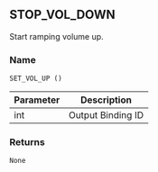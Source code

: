 ## STOP\_VOL\_DOWN

Start ramping volume up.


### Name

`SET_VOL_UP ()`


| Parameter | Description       |
| --------- | ----------------- |
| int       | Output Binding ID |


### Returns

`None`